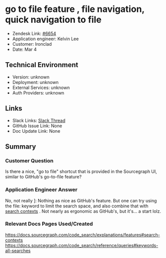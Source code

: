 
# go to file feature , file navigation, quick navigation to file <!-- Ticket Title  Hint: include keywords to make it searchable -->

- Zendesk Link: [#6654](https://sourcegraph.zendesk.com/agent/tickets/6654)
- Application engineer: Kelvin Lee
- Customer: Ironclad <!-- Redact if this contains personally identifying information -->
- Date: Mar 4

<!-- Data populated from integration, speak to Ben Gordon or Michael Bali if not working -->
<!-- During Internal team trial, fill missing data manually (we are waiting for all data to sync) -->

## Technical Environment
- Version: ​unknown
- Deployment: unknown
- External Services: unknown
- Auth Providers: unknown


## Links
<!-- Data for application engineer manual entry -->
- Slack Links: [Slack Thread](https://sourcegraph.slack.com/archives/C035PJ2NY9Z/p1646422578303419)
- GitHub Issue Link: None
- Doc Update Link: None

## Summary
### Customer Question
Is there a nice, "go to file" shortcut that is provided in the Sourcegraph UI, similar to GitHub's go-to-file feature?

### Application Engineer Answer
No, not really ]:  Nothing as nice as GitHub's feature. But one can try using the file: keyword to limit the search space, and also combine that with [search contexts](https://docs.sourcegraph.com/code_search/explanations/features#search-contexts) . Not nearly as ergonomic as GitHub's, but it's... a start lolz.

### Relevant Docs Pages Used/Created
https://docs.sourcegraph.com/code_search/explanations/features#search-contexts
https://docs.sourcegraph.com/code_search/reference/queries#keywords-all-searches

<!-- Once complete, upload a copy to https://github.com/sourcegraph/support-tools-internal/tree/main/resolved-tickets as a .md file -->
<!-- Name the file 6654.md -->
